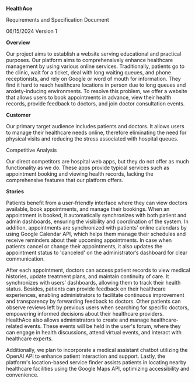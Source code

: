 **HealthAce**

Requirements and Specification Document

06/15/2024 Version 1

**Overview**

Our project aims to establish a website serving educational and practical purposes. Our platform aims to comprehensively enhance healthcare management by using various online services. Traditionally, patients go to the clinic, wait for a ticket, deal with long waiting queues, and phone receptionists, and rely on Google or word of mouth for information. They find it hard to reach healthcare locations in person due to long queues and anxiety-inducing environments. To resolve this problem, we offer a website that allows users to book appointments in advance, view their health records, provide feedback to doctors, and join doctor consultation events.

**Customer**

Our primary target audience includes patients and doctors. It allows users to manage their healthcare needs online, therefore eliminating the need for physical visits and reducing the stress associated with hospital queues.

Competitive Analysis

Our direct competitors are hospital web apps, but they do not offer as much functionality as we do. These apps provide typical services such as appointment booking and viewing health records, lacking the comprehensive features that our platform offers.

**Stories**

Patients benefit from a user-friendly interface where they can view doctors available, book appointments, and manage their bookings. When an appointment is booked, it automatically synchronizes with both patient and admin dashboards, ensuring the visibility and coordination of the system. In addition, appointments are synchronized with patients' online calendars by using Google Calendar API, which helps them manage their schedules and receive reminders about their upcoming appointments. In case when patients cancel or change their appointments, it also updates the appointment status to 'canceled' on the administrator’s dashboard for clear communication. 

After each appointment, doctors can access patient records to view medical histories, update treatment plans, and maintain continuity of care. It synchronizes with users’ dashboards, allowing them to track their health status. Besides, patients can provide feedback on their healthcare experiences, enabling administrators to facilitate continuous improvement and transparency by forwarding feedback to doctors. Other patients can observe reviews left by previous users when searching for specific doctors, empowering informed decisions about their healthcare providers. 
HealthAce also allows administrators to create and manage healthcare-related events. These events will be held in the user's forum, where they can engage in health discussions, attend virtual events, and interact with healthcare experts. 

Additionally, we plan to incorporate a medical assistant chatbot utilizing the OpenAI API to enhance patient interaction and support. Lastly, the platform's location-based service finder assists patients in locating nearby healthcare facilities using the Google Maps API, optimizing accessibility and convenience.
